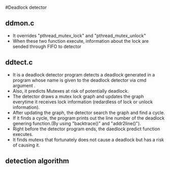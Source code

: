 #Deadlock detector 

## ddmon.c
- It overrides "pthread_mutex_lock" and "pthread_mutex_unlock"
- When these two function execute, information about the lock are sended through FIFO to detector


## ddtect.c
- It is a deadlock detector program detects a deadlock generated in a program whose name is given to the deadlock detector via cmd argument .
- Also, it predicts Mutexes at risk of potentially deadlock.
- The detector draws a mutex lock graph and updates the graph everytime it receives lock information (redardless of lock or unlock information).
- After updating the graph, the detector search the graph and find a cycle.
- If it finds a cycle, the program prints out the line number of the deadlock genering function.(By using "backtrace()" and "addr2line()").
- Right before the detector program ends, the daedlock predict function executes.
- It finds mutexs that fortunately does not cause a deadlock but has a risk of causing it.


## detection algorithm

